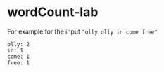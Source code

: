 # wordCount-lab

For example for the input `"olly olly in come free"`

```plain
olly: 2
in: 1
come: 1
free: 1
```
